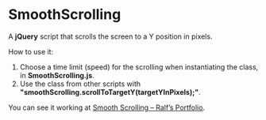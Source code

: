 # SmoothScrolling
A **jQuery** script that scrolls the screen to a Y position in pixels.

How to use it:
1. Choose a time limit (speed) for the scrolling when instantiating the class, in **SmoothScrolling.js**.
2. Use the class from other scripts with **"smoothScrolling.scrollToTargetY(targetYInPixels);"**.

You can see it working at [Smooth Scrolling – Ralf’s Portfolio](http://ralf.infinityfreeapp.com/smooth-scrolling/).